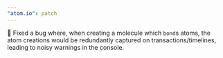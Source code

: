 ```yaml
---
"atom.io": patch
---
```


🐛 Fixed a bug where, when creating a molecule which `bond`s atoms, the atom creations would be redundantly captured on transactions/timelines, leading to noisy warnings in the console.

